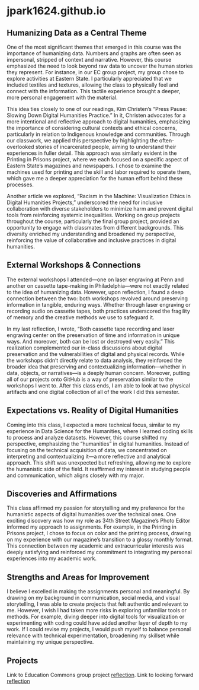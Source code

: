 # jpark1624.github.io

## Humanizing Data as a Central Theme
One of the most significant themes that emerged in this course was the importance of humanizing data. Numbers and graphs are often seen as impersonal, stripped of context and narrative. However, this course emphasized the need to look beyond raw data to uncover the human stories they represent. For instance, in our EC group project, my group chose to explore activities at Eastern State. I particularly appreciated that we included textiles and textures, allowing the class to physically feel and connect with the information. This tactile experience brought a deeper, more personal engagement with the material.

This idea ties closely to one of our readings, Kim Christen’s “Press Pause: Slowing Down Digital Humanities Practice.” In it, Christen advocates for a more intentional and reflective approach to digital humanities, emphasizing the importance of considering cultural contexts and ethical concerns, particularly in relation to Indigenous knowledge and communities. Through our classwork, we applied this perspective by highlighting the often-overlooked stories of incarcerated people, aiming to understand their experiences in fuller detail. This approach was similarly evident in the Printing in Prisons project, where we each focused on a specific aspect of Eastern State’s magazines and newspapers. I chose to examine the machines used for printing and the skill and labor required to operate them, which gave me a deeper appreciation for the human effort behind these processes.

Another article we explored, “Racism in the Machine: Visualization Ethics in Digital Humanities Projects,” underscored the need for inclusive collaboration with diverse stakeholders to minimize harm and prevent digital tools from reinforcing systemic inequalities. Working on group projects throughout the course, particularly the final group project, provided an opportunity to engage with classmates from different backgrounds. This diversity enriched my understanding and broadened my perspective, reinforcing the value of collaborative and inclusive practices in digital humanities.
 
## External Workshops & Connections
The external workshops I attended—one on laser engraving at Penn and another on cassette tape-making in Philadelphia—were not exactly related to the idea of humanizing data. However, upon reflection, I found a deep connection between the two: both workshops revolved around preserving information in tangible, enduring ways. Whether through laser engraving or recording audio on cassette tapes, both practices underscored the fragility of memory and the creative methods we use to safeguard it.

In my last reflection, I wrote, “Both cassette tape recording and laser engraving center on the preservation of time and information in unique ways. And moreover, both can be lost or destroyed very easily.” This realization complemented our in-class discussions about digital preservation and the vulnerabilities of digital and physical records. While the workshops didn’t directly relate to data analysis, they reinforced the broader idea that preserving and contextualizing information—whether in data, objects, or narratives—is a deeply human concern. 
Moreover, putting all of our projects onto GitHub is a way of preservation similar to the workshops I went to. After this class ends, I am able to look at two physical artifacts and one digital collection of all of the work I did this semester. 

## Expectations vs. Reality of Digital Humanities
Coming into this class, I expected a more technical focus, similar to my experience in Data Science for the Humanities, where I learned coding skills to process and analyze datasets. However, this course shifted my perspective, emphasizing the “humanities” in digital humanities. Instead of focusing on the technical acquisition of data, we concentrated on interpreting and contextualizing it—a more reflective and analytical approach. This shift was unexpected but refreshing, allowing me to explore the humanistic side of the field. It reaffirmed my interest in studying people and communication, which aligns closely with my major.

## Discoveries and Affirmations
This class affirmed my passion for storytelling and my preference for the humanistic aspects of digital humanities over the technical ones. One exciting discovery was how my role as 34th Street Magazine’s Photo Editor informed my approach to assignments. For example, in the Printing in Prisons project, I chose to focus on color and the printing process, drawing on my experience with our magazine’s transition to a glossy monthly format. This connection between my academic and extracurricular interests was deeply satisfying and reinforced my commitment to integrating my personal experiences into my academic work.

## Strengths and Areas for Improvement
I believe I excelled in making the assignments personal and meaningful. By drawing on my background in communication, social media, and visual storytelling, I was able to create projects that felt authentic and relevant to me. However, I wish I had taken more risks in exploring unfamiliar tools or methods. For example, diving deeper into digital tools for visualization or experimenting with coding could have added another layer of depth to my work. If I could revise my projects, I would push myself to balance personal relevance with technical experimentation, broadening my skillset while maintaining my unique perspective.


## Projects

Link to Education Commons group project [reflection](ECReflection.md).
Link to looking forward [reflection](lookingforward.md)
